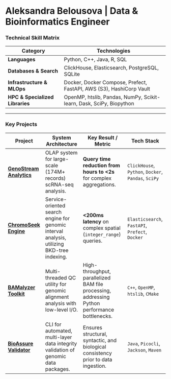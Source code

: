 # Aleksandra Belousova | Data & Bioinformatics Engineer

### Technical Skill Matrix

| Category | Technologies |
|---|---|
| **Languages** | Python, C++, Java, R, SQL |
| **Databases & Search** | ClickHouse, Elasticsearch, PostgreSQL, SQLite |
| **Infrastructure & MLOps**| Docker, Docker Compose, Prefect, FastAPI, AWS (S3), HashiCorp Vault |
| **HPC & Specialized Libraries** | OpenMP, htslib, Pandas, NumPy, Scikit-learn, Dask, SciPy, Biopython |

---

### Key Projects

| Project | System Architecture | Key Result / Metric | Tech Stack |
|---|---|---|---|
|  **[GenoStream Analytics](https://github.com/AleksandraBelousova/genostream-analytics)** | OLAP system for large-scale (174M+ records) scRNA-seq analysis. | **Query time reduction from hours to <2s** for complex aggregations. | `ClickHouse`, `Python`, `Docker`, `Pandas`, `SciPy` |
|  **[ChromoSeek Engine](https://github.com/AleksandraBelousova/chromoseek-engine)** | Service-oriented search engine for genomic interval analysis, utilizing BKD-tree indexing. | **<200ms latency** on complex spatial (`integer_range`) queries. | `Elasticsearch`, `FastAPI`, `Prefect`, `Docker` |
|  **[BAMalyzer Toolkit](https://github.com/AleksandraBelousova/bamalyzer)** | Multi-threaded QC utility for genomic alignment analysis with low-level I/O. | High-throughput, parallelized BAM file processing, addressing Python performance bottlenecks. | `C++`, `OpenMP`, `htslib`, `CMake` |
|  **[BioAssure Validator](https://github.com/AleksandraBelousova/genearchive-validator)** | CLI for automated, multi-layer data integrity validation of genomic data packages. | Ensures structural, syntactic, and biological consistency prior to data ingestion. | `Java`, `Picocli`, `Jackson`, `Maven` |
